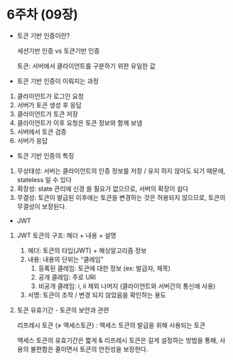 # 6주차 (09장)

- 토큰 기반 인증이란?

  세션기반 인증 vs 토큰기반 인증

  토큰: 서버에서 클라이언트를 구분하기 위한 유일한 값

- 토큰 기반 인증이 이뤄지는 과정
1. 클라이언트가 로그인 요청
2. 서버가 토큰 생성 후 응답
3. 클라이언트가 토큰 저장
4. 클라이언트가 이후 요청은 토큰 정보와 함께 보냄
5. 서버에서 토큰 검증
6. 서버가 응답

- 토큰 기반 인증의 특징
1. 무상태성: 서버는 클라이언트의 인증 정보를 저장 / 유지 하지 않아도 되기 때문에, stateless 일 수 있다
2. 확장성: state 관리에 신경 쓸 필요가 없으므로, 서버의 확장이 쉽다
3. 무결성: 토큰이 발급된 이후에는 토큰을 변경하는 것은 허용되지 않으므로, 토큰의 무결성이 보장된다.

- JWT
1. JWT 토큰의 구조: 헤더 + 내용 + 설명
    1. 헤더: 토큰의 타입(JWT) + 해싱알고리즘 정보
    2. 내용: 내용의 단위는 “클레임”
        1. 등록된 클레임: 토큰에 대한 정보 (ex: 발급자, 제목)
        2. 공개 클레임: 주로 URI
        3. 비공개 클레임: i, ii 제외 나머지 (클라이언트와 서버간의 통신에 사용)
    3. 서명: 토큰이 조작 / 변경 되지 않았음을 확인하는 용도
2. 토큰 유효기간 - 토큰의 보안과 관련
    
    리프레시 토큰 (≠ 액세스토큰) : 액세스 토큰의 발급을 위해 사용되는 토큰
    
    액세스 토큰의 유효기간은 짧게 & 리프레시 토큰은 길게 설정하는 방법을 통해, 사용의 불편함은 줄이면서 토큰의 안전성을 보장한다.
